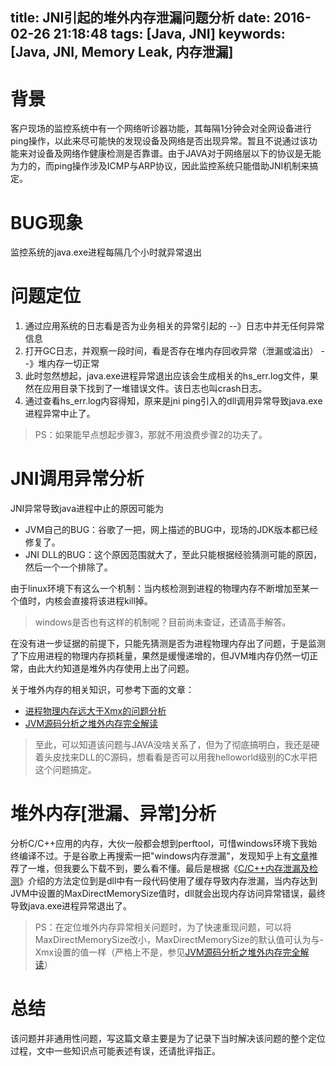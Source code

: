 title: JNI引起的堆外内存泄漏问题分析
date: 2016-02-26 21:18:48
tags: [Java, JNI]
keywords: [Java, JNI, Memory Leak, 内存泄漏]
---
# 背景
客户现场的监控系统中有一个网络听诊器功能，其每隔1分钟会对全网设备进行ping操作，以此来尽可能快的发现设备及网络是否出现异常。暂且不说通过该功能来对设备及网络作健康检测是否靠谱。由于JAVA对于网络层以下的协议是无能为力的，而ping操作涉及ICMP与ARP协议，因此监控系统只能借助JNI机制来搞定。

# BUG现象
监控系统的java.exe进程每隔几个小时就异常退出

# 问题定位

1. 通过应用系统的日志看是否为业务相关的异常引起的 --》日志中并无任何异常信息
2. 打开GC日志，并观察一段时间，看是否存在堆内存回收异常（泄漏或溢出） --》堆内存一切正常
3. 此时忽然想起，java.exe进程异常退出应该会生成相关的hs_err<pid>.log文件，果然在应用目录下找到了一堆错误文件。该日志也叫crash日志。 
4. 通过查看hs_err<pid>.log内容得知，原来是jni ping引入的dll调用异常导致java.exe进程异常中止了。
 > PS：如果能早点想起步骤3，那就不用浪费步骤2的功夫了。
 
<!--more-->

# JNI调用异常分析
JNI异常导致java进程中止的原因可能为

- JVM自己的BUG：谷歌了一把，网上描述的BUG中，现场的JDK版本都已经修复了。
- JNI DLL的BUG：这个原因范围就大了，至此只能根据经验猜测可能的原因，然后一个一个排除了。

由于linux环境下有这么一个机制：当内核检测到进程的物理内存不断增加至某一个值时，内核会直接将该进程kill掉。
> windows是否也有这样的机制呢？目前尚未查证，还请高手解答。

在没有进一步证据的前提下，只能先猜测是否为进程物理内存出了问题，于是监测了下应用进程的物理内存损耗量，果然是缓慢递增的，但JVM堆内存仍然一切正常，由此大约知道是堆外内存使用上出了问题。

关于堆外内存的相关知识，可参考下面的文章：

- [进程物理内存远大于Xmx的问题分析][1]
- [JVM源码分析之堆外内存完全解读][2]

> 至此，可以知道该问题与JAVA没啥关系了，但为了彻底搞明白，我还是硬着头皮找来DLL的C源码，想看看是否可以用我helloworld级别的C水平把这个问题搞定。

# 堆外内存[泄漏、异常]分析
分析C/C++应用的内存，大伙一般都会想到perftool，可惜windows环境下我始终编译不过。于是谷歌上再搜索一把"windows内存泄漏"，发现知乎上有[文章][3]推荐了一堆，但我要么下载不到，要么看不懂。最后是根据《[C/C++内存泄漏及检测][4]》介绍的方法定位到是dll中有一段代码使用了缓存导致内存泄漏，当内存达到JVM中设置的MaxDirectMemorySize值时，dll就会出现内存访问异常错误，最终导致java.exe进程异常退出了。
> PS：在定位堆外内存异常相关问题时，为了快速重现问题，可以将MaxDirectMemorySize改小，MaxDirectMemorySize的默认值可认为与-Xmx设置的值一样（严格上不是，参见[JVM源码分析之堆外内存完全解读][2]）

# 总结
该问题并非通用性问题，写这篇文章主要是为了记录下当时解决该问题的整个定位过程，文中一些知识点可能表述有误，还请批评指正。

[1]: http://lovestblog.cn/blog/2015/08/21/rssxmx/
[2]: http://lovestblog.cn/blog/2015/05/12/direct-buffer/
[3]: https://www.zhihu.com/question/19647750
[4]: http://www.cnblogs.com/skynet/archive/2011/02/20/1959162.html